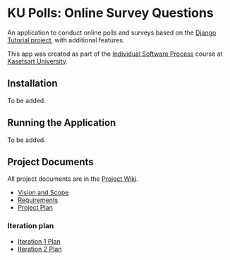 # KU Polls: Online Survey Questions 

An application to conduct online polls and surveys based
on the [Django Tutorial project](https://docs.djangoproject.com/en/5.1/intro/), with
additional features.

This app was created as part of the [Individual Software Process](
https://cpske.github.io/ISP) course at [Kasetsart University](https://www.ku.ac.th).

## Installation

To be added.

## Running the Application

To be added.

## Project Documents

All project documents are in the [Project Wiki](../../wiki/Home).

- [Vision and Scope](../../wiki/Vision-and-Scope)
- [Requirements](../../wiki/Requirements)
- [Project Plan](../../wiki/Project%20Plan)

### Iteration plan
- [Iteration 1 Plan](../wiki/Iteration-1-Plan)
- [Iteration 2 Plan](../wiki/Iteration-2-Plan)
